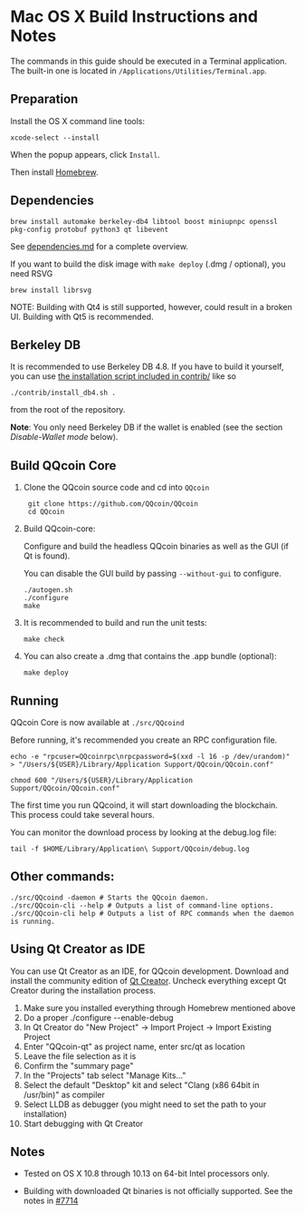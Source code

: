 Mac OS X Build Instructions and Notes
====================================
The commands in this guide should be executed in a Terminal application.
The built-in one is located in `/Applications/Utilities/Terminal.app`.

Preparation
-----------
Install the OS X command line tools:

`xcode-select --install`

When the popup appears, click `Install`.

Then install [Homebrew](https://brew.sh).

Dependencies
----------------------

    brew install automake berkeley-db4 libtool boost miniupnpc openssl pkg-config protobuf python3 qt libevent

See [dependencies.md](dependencies.md) for a complete overview.

If you want to build the disk image with `make deploy` (.dmg / optional), you need RSVG

    brew install librsvg

NOTE: Building with Qt4 is still supported, however, could result in a broken UI. Building with Qt5 is recommended.

Berkeley DB
-----------
It is recommended to use Berkeley DB 4.8. If you have to build it yourself,
you can use [the installation script included in contrib/](/contrib/install_db4.sh)
like so

```shell
./contrib/install_db4.sh .
```

from the root of the repository.

**Note**: You only need Berkeley DB if the wallet is enabled (see the section *Disable-Wallet mode* below).

Build QQcoin Core
------------------------

1. Clone the QQcoin source code and cd into `QQcoin`

        git clone https://github.com/QQcoin/QQcoin
        cd QQcoin

2.  Build QQcoin-core:

    Configure and build the headless QQcoin binaries as well as the GUI (if Qt is found).

    You can disable the GUI build by passing `--without-gui` to configure.

        ./autogen.sh
        ./configure
        make

3.  It is recommended to build and run the unit tests:

        make check

4.  You can also create a .dmg that contains the .app bundle (optional):

        make deploy

Running
-------

QQcoin Core is now available at `./src/QQcoind`

Before running, it's recommended you create an RPC configuration file.

    echo -e "rpcuser=QQcoinrpc\nrpcpassword=$(xxd -l 16 -p /dev/urandom)" > "/Users/${USER}/Library/Application Support/QQcoin/QQcoin.conf"

    chmod 600 "/Users/${USER}/Library/Application Support/QQcoin/QQcoin.conf"

The first time you run QQcoind, it will start downloading the blockchain. This process could take several hours.

You can monitor the download process by looking at the debug.log file:

    tail -f $HOME/Library/Application\ Support/QQcoin/debug.log

Other commands:
-------

    ./src/QQcoind -daemon # Starts the QQcoin daemon.
    ./src/QQcoin-cli --help # Outputs a list of command-line options.
    ./src/QQcoin-cli help # Outputs a list of RPC commands when the daemon is running.

Using Qt Creator as IDE
------------------------
You can use Qt Creator as an IDE, for QQcoin development.
Download and install the community edition of [Qt Creator](https://www.qt.io/download/).
Uncheck everything except Qt Creator during the installation process.

1. Make sure you installed everything through Homebrew mentioned above
2. Do a proper ./configure --enable-debug
3. In Qt Creator do "New Project" -> Import Project -> Import Existing Project
4. Enter "QQcoin-qt" as project name, enter src/qt as location
5. Leave the file selection as it is
6. Confirm the "summary page"
7. In the "Projects" tab select "Manage Kits..."
8. Select the default "Desktop" kit and select "Clang (x86 64bit in /usr/bin)" as compiler
9. Select LLDB as debugger (you might need to set the path to your installation)
10. Start debugging with Qt Creator

Notes
-----

* Tested on OS X 10.8 through 10.13 on 64-bit Intel processors only.

* Building with downloaded Qt binaries is not officially supported. See the notes in [#7714](https://github.com/QQcoin/QQcoin/issues/7714)
